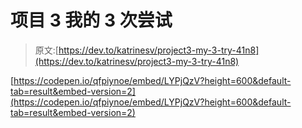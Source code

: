 # 项目 3 我的 3 次尝试

> 原文:[https://dev.to/katrinesv/project3-my-3-try-41n8](https://dev.to/katrinesv/project3-my-3-try-41n8)

[https://codepen.io/qfpiynoe/embed/LYPjQzV?height=600&default-tab=result&embed-version=2](https://codepen.io/qfpiynoe/embed/LYPjQzV?height=600&default-tab=result&embed-version=2)